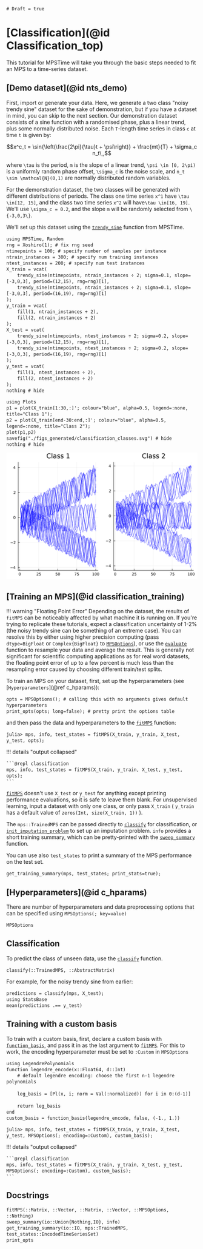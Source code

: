 ```@meta
# Draft = true
```
# [Classification](@id Classification_top)

This tutorial for MPSTime will take you through the basic steps needed to fit an MPS to a time-series dataset.

## [Demo dataset](@id nts_demo)

First, import or generate your data. Here, we generate a two class "noisy trendy sine" dataset for the sake of demonstration, but if you have a dataset in mind, you can skip to the next section. Our demonstration dataset consists of a sine function with a randomised phase, plus a linear trend, plus some normally distributed noise. Each ``T``-length time series in class ``c`` at time ``t`` is given by:

```math
x^c_t = \sin{\left(\frac{2\pi}{\tau}t + \psi\right)} + \frac{mt}{T} + \sigma_c n_t\,,
```

where ``\tau`` is the period, ``m`` is the slope of a linear trend, ``\psi \in [0, 2\pi)`` is a uniformly random phase offset, ``\sigma_c`` is the noise scale, and ``n_t \sim \mathcal{N}(0,1)`` are  normally distributed random variables. 

For the demonstration dataset, the two classes will be generated with different distributions of periods. The class one time series ``x^1`` have ``\tau \in[12, 15]``, and the class two time series ``x^2`` will have``\tau \in[16, 19]``. We'll use ``\sigma_c = 0.2``, and the slope ``m`` will be randomly selected from ``\{-3,0,3\}``.


We'll set up this dataset using the [`trendy_sine`](@ref) function from MPSTime.
 
```@example classification; output=false
using MPSTime, Random
rng = Xoshiro(1); # fix rng seed
ntimepoints = 100; # specify number of samples per instance
ntrain_instances = 300; # specify num training instances
ntest_instances = 200; # specify num test instances
X_train = vcat(
    trendy_sine(ntimepoints, ntrain_instances ÷ 2; sigma=0.1, slope=[-3,0,3], period=(12,15), rng=rng)[1],
    trendy_sine(ntimepoints, ntrain_instances ÷ 2; sigma=0.1, slope=[-3,0,3], period=(16,19), rng=rng)[1]
);
y_train = vcat(
    fill(1, ntrain_instances ÷ 2),
    fill(2, ntrain_instances ÷ 2)
);
X_test = vcat(
    trendy_sine(ntimepoints, ntest_instances ÷ 2; sigma=0.2, slope=[-3,0,3], period=(12,15), rng=rng)[1],
    trendy_sine(ntimepoints, ntest_instances ÷ 2; sigma=0.2, slope=[-3,0,3], period=(16,19), rng=rng)[1]
);
y_test = vcat(
    fill(1, ntest_instances ÷ 2),
    fill(2, ntest_instances ÷ 2)
);
nothing # hide
```

```@example classification
using Plots
p1 = plot(X_train[1:30,:]'; colour="blue", alpha=0.5, legend=:none, title="Class 1");
p2 = plot(X_train[end-30:end,:]'; colour="blue", alpha=0.5, legend=:none, title="Class 2");
plot(p1,p2)
savefig("./figs_generated/classification_classes.svg") # hide
nothing # hide
```

![](./figs_generated/classification_classes.svg)

## [Training an MPS](@id classification_training)
!!! warning "Floating Point Error"
    Depending on the dataset, the results of `fitMPS` can be noticeably affected by what machine it is running on. If you're trying to replicate these
    tutorials, expect a classification uncertainty of 1-2% (the noisy trendy sine can be something of an extreme case). You can resolve this by either using higher precision computing (pass `dtype=BigFloat` or `Complex{BigFloat}` to [`MPSOptions`](@ref)), or use the [`evaluate`](@ref) function to resample 
    your data and average the result. This is generally not significant for scientific computing applications as for real word datasets, the floating point error of up to a few percent is much less than the resampling error caused by choosing different train/test splits.


To train an MPS on your dataset, first, set up the hyperparameters (see [`Hyperparameters`](@ref c_hparams)):
```@repl classification
opts = MPSOptions(); # calling this with no arguments gives default hyperparameters
print_opts(opts; long=false); # pretty print the options table
```

and then pass the data and hyperparameters to the [`fitMPS`](@ref) function:

```julia-repl
julia> mps, info, test_states = fitMPS(X_train, y_train, X_test, y_test, opts);
``` 

!!! details "output collapsed"

    ```@repl classification
    mps, info, test_states = fitMPS(X_train, y_train, X_test, y_test, opts);
    ```

[`fitMPS`](@ref) doesn't use `X_test` or `y_test` for anything except printing performance evaluations, so it is safe to leave them blank. For unsupervised learning, input a dataset with only one class, or only pass `X_train` ( `y_train` has a default value of `zeros(Int, size(X_train, 1))` ).

The `mps::TrainedMPS` can be passed directly to [`classify`](@ref) for classification, or [`init_imputation_problem`](@ref) to set up an imputation problem. `info` provides a short training summary, which can be pretty-printed with the [`sweep_summary`](@ref) function.

You can use also `test_states` to print a summary of the MPS performance on the test set.
```@example classification
get_training_summary(mps, test_states; print_stats=true);   

```

## [Hyperparameters](@id c_hparams)

There are number of hyperparameters and data preprocessing options that can be specified using `MPSOptions(; key=value)`


```@docs
MPSOptions
```

## Classification
To predict the class of unseen data, use the [`classify`](@ref) function.

```@docs
classify(::TrainedMPS, ::AbstractMatrix)
```

For example, for the noisy trendy sine from earlier:
```@repl classification
predictions = classify(mps, X_test);
using StatsBase
mean(predictions .== y_test)
```

## Training with a custom basis
To train with a custom basis, first, declare a custom basis with [`function_basis`](@ref), and pass it in as the last argument to [`fitMPS`](@ref). For this to work, the encoding hyperparameter must be set to `:Custom` in `MPSOptions`

```@example classification
using LegendrePolynomials
function legendre_encode(x::Float64, d::Int)
    # default legendre encoding: choose the first n-1 legendre polynomials

    leg_basis = [Pl(x, i; norm = Val(:normalized)) for i in 0:(d-1)] 
    
    return leg_basis
end
custom_basis = function_basis(legendre_encode, false, (-1., 1.))
```

```julia-repl
julia> mps, info, test_states = fitMPS(X_train, y_train, X_test, y_test, MPSOptions(; encoding=:Custom), custom_basis);
```

!!! details "output collapsed"

    ```@repl classification
    mps, info, test_states = fitMPS(X_train, y_train, X_test, y_test, MPSOptions(; encoding=:Custom), custom_basis);
    ```



## Docstrings

```@docs
fitMPS(::Matrix, ::Vector, ::Matrix, ::Vector, ::MPSOptions, ::Nothing)
sweep_summary(io::Union{Nothing,IO}, info)
get_training_summary(io::IO, mps::TrainedMPS, test_states::EncodedTimeSeriesSet)
print_opts
```
